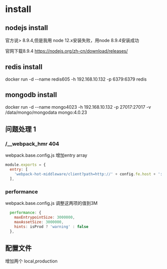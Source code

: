 # install

## nodejs install
官方说> 8.9.4,但是我用 node 12.x安装失败，用node 8.9.4安装成功

官网下载8.9.4
https://nodejs.org/zh-cn/download/releases/

## redis install 
docker run -d --name redis605 -h 192.168.10.132 -p 6379:6379 redis
## mongodb install 
docker run -d --name mongo4023 -h 192.168.10.132 -p 27017:27017 -v /data/mongo/mongodata mongo:4.0.23

## 问题处理 1 
### /__webpack_hmr 404
webpack.base.config.js 增加entry array
```js
module.exports = {
  entry: [
    'webpack-hot-middleware/client?path=http://' + config.fe.host + ':' + config.fe.port + '/__webpack_hmr'
  ],
```

### performance 
webpack.base.config.js 调整这两项的值到3M
```js
  performance: {
    maxEntrypointSize: 3000000,
    maxAssetSize: 3000000,
    hints: isProd ? 'warning' : false
  },
```
## 配置文件
增加两个 local,production
